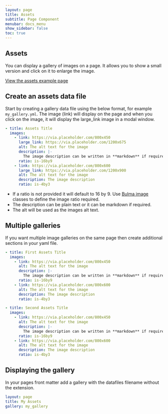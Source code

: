 ```yaml
---
layout: page
title: Assets
subtitle: Page Component
menubar: docs_menu
show_sidebar: false
toc: true
---
```


## Assets

You can display a gallery of images on a page. It allows you to show a small version and click on it to enlarge the image. 

[View the assets example page](/bulma-clean-theme/gallery/)

## Create an assets data file

Start by creating a gallery data file using the below format, for example `my_gallery.yml`. The image (link) will display on the page and when you click on the image, it will display the large_link image in a modal window. 

```yaml
- title: Assets Title
  images:
    - link: https://via.placeholder.com/800x450
      large_link: https://via.placeholder.com/1200x675
      alt: The alt text for the image
      description: |-
        The image description can be written in **markdown** if required
      ratio: is-16by9
    - link: https://via.placeholder.com/800x600
      large_link: https://via.placeholder.com/1200x900
      alt: The alt text for the image
      description: The image description
      ratio: is-4by3
```

* If a ratio is not provided it will default to 16 by 9. Use [Bulma image](https://bulma.io/documentation/elements/image/) classes to define the image ratio required. 
* The description can be plain text or it can be markdown if required. 
* The alt will be used as the images alt text.

## Multiple galleries

If you want multiple image galleries on the same page then create additional sections in your yaml file.

```yaml
- title: First Assets Title
  images:
    - link: https://via.placeholder.com/800x450
      alt: The alt text for the image
      description: |-
        The image description can be written in **markdown** if required
      ratio: is-16by9
    - link: https://via.placeholder.com/800x600
      alt: The alt text for the image
      description: The image description
      ratio: is-4by3

- title: Second Assets Title
  images:
    - link: https://via.placeholder.com/800x450
      alt: The alt text for the image
      description: |-
        The image description can be written in **markdown** if required
      ratio: is-16by9
    - link: https://via.placeholder.com/800x600
      alt: The alt text for the image
      description: The image description
      ratio: is-4by3
```

## Displaying the gallery

In your pages front matter add a gallery with the datafiles filename without the extension.

```yaml
layout: page
title: My Assets
gallery: my_gallery
```

